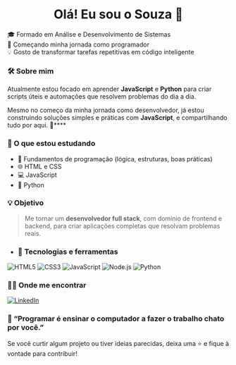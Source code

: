 <h1 align="center">Olá! Eu sou o Souza 👋</h1>

🎓 Formado em Análise e Desenvolvimento de Sistemas  
🚀 Começando minha jornada como programador  
💡 Gosto de transformar tarefas repetitivas em código inteligente

### 🛠️ Sobre mim

Atualmente estou focado em aprender **JavaScript** e **Python** para criar scripts úteis e automações que resolvem problemas do dia a dia.

Mesmo no começo da minha jornada como desenvolvedor, já estou construindo soluções simples e práticas com **JavaScript**, e compartilhando tudo por aqui. 📂****

### 🌱 O que estou estudando

- 📘 Fundamentos de programação (lógica, estruturas, boas práticas)
- 🌐 HTML e CSS
- 💻 JavaScript 
- 🐍 Python 

### 💡 Objetivo

>Me tornar um **desenvolvedor full stack**, com domínio de frontend e backend, para criar aplicações completas que resolvam problemas reais.

- ### 🧰 Tecnologias e ferramentas

![HTML5](https://img.shields.io/badge/-HTML5-E34F26?style=flat&logo=html5&logoColor=fff)
![CSS3](https://img.shields.io/badge/-CSS3-1572B6?style=flat&logo=css3&logoColor=fff)
![JavaScript](https://img.shields.io/badge/-JavaScript-F7DF1E?style=flat&logo=javascript&logoColor=000)
![Node.js](https://img.shields.io/badge/-Node.js-339933?style=flat&logo=nodedotjs&logoColor=fff)
![Python](https://img.shields.io/badge/-Python-3776AB?style=flat&logo=python&logoColor=fff)

### 👨‍💻 Onde me encontrar

[![LinkedIn](https://img.shields.io/badge/-LinkedIn-0A66C2?style=flat&logo=linkedin&logoColor=white)](https://www.linkedin.com/in/viniciussalves/)

### 💬 “Programar é ensinar o computador a fazer o trabalho chato por você.”

Se você curtir algum projeto ou tiver ideias parecidas, deixa uma ⭐ e fique à vontade para contribuir!

